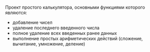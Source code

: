 Проект простого калькулятора, основными функциями которого являются:

- добавление чисел
- удаление последнего введенного числа
- полное удаление всех введенных ранее данных
- выполнение простых арифметических действий (сложение, вычитание, умножение, деление)
